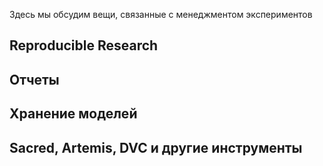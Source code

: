 Здесь мы обсудим вещи, связанные с менеджментом экспериментов

## Reproducible Research
## Отчеты
## Хранение моделей
## Sacred, Artemis, DVC и другие инструменты 